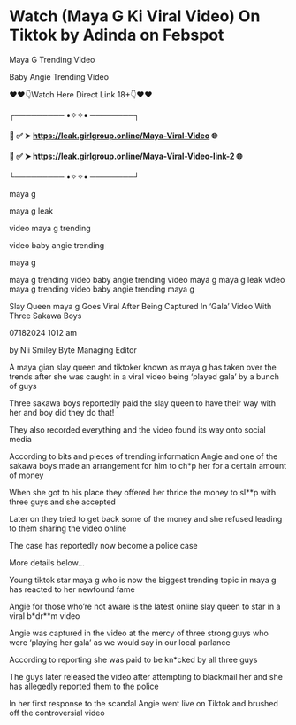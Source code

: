 # Watch (Maya G Ki Viral Video) On Tiktok by Adinda on Febspot
Maya G Trending Video

Baby Angie Trending Video



❤❤👇Watch Here Direct Link 18+👇❤❤



┌───────── •✧✧• ────────┐



#### 📌 ✅ ➤ https://leak.girlgroup.online/Maya-Viral-Video 🌐



#### 📌 ✅ ➤ https://leak.girlgroup.online/Maya-Viral-Video-link-2 🌐



└───────── •✧✧• ────────┘



maya g

maya g leak

video maya g trending

video baby angie trending

maya g



maya g trending video baby angie trending video maya g maya g leak video maya g trending video baby angie trending maya g



Slay Queen maya g Goes Viral After Being Captured In ‘Gala’ Video With Three Sakawa Boys

07182024 1012 am

by Nii Smiley Byte Managing Editor

A maya gian slay queen and tiktoker known as maya g has taken over the trends after she was caught in a viral video being ‘played gala’ by a bunch of guys



Three sakawa boys reportedly paid the slay queen to have their way with her and boy did they do that!





They also recorded everything and the video found its way onto social media



According to bits and pieces of trending information Angie and one of the sakawa boys made an arrangement for him to ch*p her for a certain amount of money



When she got to his place they offered her thrice the money to sl**p with three guys and she accepted



Later on they tried to get back some of the money and she refused leading to them sharing the video online



The case has reportedly now become a police case



More details below…



Young tiktok star maya g who is now the biggest trending topic in maya g has reacted to her newfound fame



Angie for those who’re not aware is the latest online slay queen to star in a viral b*dr**m video



Angie was captured in the video at the mercy of three strong guys who were ‘playing her gala’ as we would say in our local parlance





According to reporting she was paid to be kn*cked by all three guys



The guys later released the video after attempting to blackmail her and she has allegedly reported them to the police



In her first response to the scandal Angie went live on Tiktok and brushed off the controversial video
